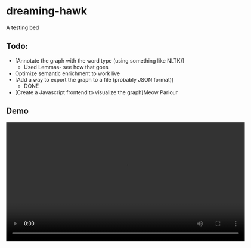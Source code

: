 # dreaming-hawk

A testing bed

## Todo:

-   [Annotate the graph with the word type (using something like NLTK)]
    -   Used Lemmas- see how that goes
-   Optimize semantic enrichment to work live
-   [Add a way to export the graph to a file (probably JSON format)]
    -   DONE
-   [Create a Javascript frontend to visualize the graph]Meow Parlour

## Demo

<video src="./ChalmersTextDemo.mp4" controls width="640"></video>
